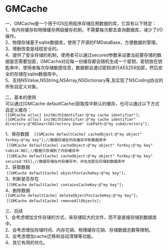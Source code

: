 # GMCache
一、GMCache是一个用于IOS应用程序存储应用数据的库，它具有以下特定：  
1、有内存缓存和物理缓存两级缓存机制，不需要每次都去查询数据库，减少了I/O操作。    
2、物理存储基于sqlite数据库，使用了开源的FMDataBase，方便数据的管理。    
3、增删改查是线程安全的。  
4、提供了安全存储的机制，使用者可以通过secured参数来设置当前要存储的数据是否需要加密，GMCache对应每一份缓存都会随机生成一个密钥，密钥放在钥匙串中，使用者每次存储敏感信息，数据都会通过密钥进行AES256加密，然后安全的存储在sqlite数据库中。  
5、支持NSValue,NSString,NSArray,NSDictionary等,及实现了NSCoding协议的所有自定义对象。  
  
二、基本的使用  
可以通过[GMCache defaultCache]获取库中默认的缓存，也可以通过以下方式自定义缓存：  
`[[GMCache alloc] initWithIdentifier:@"my cache identifier"];`    
`[[GMCache alloc] initWithIdentifier:@"my cache identifier" directory:@"NSSearchDirectory Enum" subPath:@"my subdirectory"];`      

1、保存数据   
 `[[GMCache defaultCache] cacheObject:@"my object" forKey:@"my key"];//数据存储在内存缓存中和数据库中`   
 `[[GMCache defaultCache] cacheObject:@"my object" forKey:@"my key" toDisk:NO];//数据只存储到了内存缓存中`        
 `[[GMCache defaultCache] cacheObject:@"my object" forKey:@"my key" secured:YES];//数据存储在内存缓存中，并在加密后存储到数据库中`   
2、获取数据   
 `[[GMCache defaultCache] objectForCacheKey:@"my key"];`   
3、判断是否存在   
 `[[GMCache defaultCache] containsCacheKey:@"my key"];`    
4、删除数据   
`[[GMCache defaultCache] deleteObjectForCacheKey:@"my key"];`   
 `[[GMCache defaultCache] removeAllObjects];`   
   
三、后续   
1、会考虑增加文件存储的方式，来存储较大的文件，而不是直接存储到数据库中。   
2、会考虑增加存储时间、内存花销、物理缓存花销、存储数据总数等限制。   
3、会考虑增加cache迁移和自动清理等功能。   
4、其它有用的优化。   

